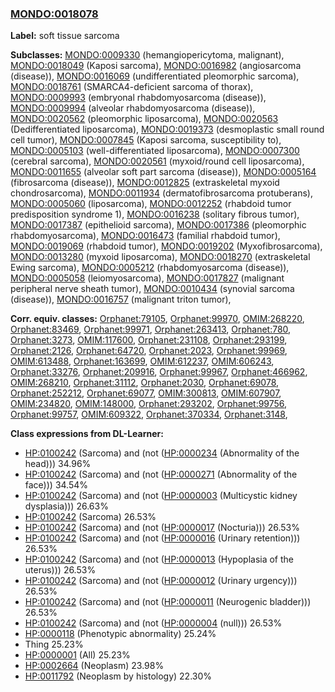 
### [MONDO:0018078](http://purl.obolibrary.org/obo/MONDO_0018078)
**Label:** soft tissue sarcoma

**Subclasses:** [MONDO:0009330](http://purl.obolibrary.org/obo/MONDO_0009330) (hemangiopericytoma, malignant), [MONDO:0018049](http://purl.obolibrary.org/obo/MONDO_0018049) (Kaposi sarcoma), [MONDO:0016982](http://purl.obolibrary.org/obo/MONDO_0016982) (angiosarcoma (disease)), [MONDO:0016069](http://purl.obolibrary.org/obo/MONDO_0016069) (undifferentiated pleomorphic sarcoma), [MONDO:0018761](http://purl.obolibrary.org/obo/MONDO_0018761) (SMARCA4-deficient sarcoma of thorax), [MONDO:0009993](http://purl.obolibrary.org/obo/MONDO_0009993) (embryonal rhabdomyosarcoma (disease)), [MONDO:0009994](http://purl.obolibrary.org/obo/MONDO_0009994) (alveolar rhabdomyosarcoma (disease)), [MONDO:0020562](http://purl.obolibrary.org/obo/MONDO_0020562) (pleomorphic liposarcoma), [MONDO:0020563](http://purl.obolibrary.org/obo/MONDO_0020563) (Dedifferentiated liposarcoma), [MONDO:0019373](http://purl.obolibrary.org/obo/MONDO_0019373) (desmoplastic small round cell tumor), [MONDO:0007845](http://purl.obolibrary.org/obo/MONDO_0007845) (Kaposi sarcoma, susceptibility to), [MONDO:0005103](http://purl.obolibrary.org/obo/MONDO_0005103) (well-differentiated liposarcoma), [MONDO:0007300](http://purl.obolibrary.org/obo/MONDO_0007300) (cerebral sarcoma), [MONDO:0020561](http://purl.obolibrary.org/obo/MONDO_0020561) (myxoid/round cell liposarcoma), [MONDO:0011655](http://purl.obolibrary.org/obo/MONDO_0011655) (alveolar soft part sarcoma (disease)), [MONDO:0005164](http://purl.obolibrary.org/obo/MONDO_0005164) (fibrosarcoma (disease)), [MONDO:0012825](http://purl.obolibrary.org/obo/MONDO_0012825) (extraskeletal myxoid chondrosarcoma), [MONDO:0011934](http://purl.obolibrary.org/obo/MONDO_0011934) (dermatofibrosarcoma protuberans), [MONDO:0005060](http://purl.obolibrary.org/obo/MONDO_0005060) (liposarcoma), [MONDO:0012252](http://purl.obolibrary.org/obo/MONDO_0012252) (rhabdoid tumor predisposition syndrome 1), [MONDO:0016238](http://purl.obolibrary.org/obo/MONDO_0016238) (solitary fibrous tumor), [MONDO:0017387](http://purl.obolibrary.org/obo/MONDO_0017387) (epithelioid sarcoma), [MONDO:0017386](http://purl.obolibrary.org/obo/MONDO_0017386) (pleomorphic rhabdomyosarcoma), [MONDO:0016473](http://purl.obolibrary.org/obo/MONDO_0016473) (familial rhabdoid tumor), [MONDO:0019069](http://purl.obolibrary.org/obo/MONDO_0019069) (rhabdoid tumor), [MONDO:0019202](http://purl.obolibrary.org/obo/MONDO_0019202) (Myxofibrosarcoma), [MONDO:0013280](http://purl.obolibrary.org/obo/MONDO_0013280) (myxoid liposarcoma), [MONDO:0018270](http://purl.obolibrary.org/obo/MONDO_0018270) (extraskeletal Ewing sarcoma), [MONDO:0005212](http://purl.obolibrary.org/obo/MONDO_0005212) (rhabdomyosarcoma (disease)), [MONDO:0005058](http://purl.obolibrary.org/obo/MONDO_0005058) (leiomyosarcoma), [MONDO:0017827](http://purl.obolibrary.org/obo/MONDO_0017827) (malignant peripheral nerve sheath tumor), [MONDO:0010434](http://purl.obolibrary.org/obo/MONDO_0010434) (synovial sarcoma (disease)), [MONDO:0016757](http://purl.obolibrary.org/obo/MONDO_0016757) (malignant triton tumor), 

**Corr. equiv. classes:** [Orphanet:79105](http://www.orpha.net/ORDO/Orphanet_79105), [Orphanet:99970](http://www.orpha.net/ORDO/Orphanet_99970), [OMIM:268220](http://purl.obolibrary.org/obo/OMIM_268220), [Orphanet:83469](http://www.orpha.net/ORDO/Orphanet_83469), [Orphanet:99971](http://www.orpha.net/ORDO/Orphanet_99971), [Orphanet:263413](http://www.orpha.net/ORDO/Orphanet_263413), [Orphanet:780](http://www.orpha.net/ORDO/Orphanet_780), [Orphanet:3273](http://www.orpha.net/ORDO/Orphanet_3273), [OMIM:117600](http://purl.obolibrary.org/obo/OMIM_117600), [Orphanet:231108](http://www.orpha.net/ORDO/Orphanet_231108), [Orphanet:293199](http://www.orpha.net/ORDO/Orphanet_293199), [Orphanet:2126](http://www.orpha.net/ORDO/Orphanet_2126), [Orphanet:64720](http://www.orpha.net/ORDO/Orphanet_64720), [Orphanet:2023](http://www.orpha.net/ORDO/Orphanet_2023), [Orphanet:99969](http://www.orpha.net/ORDO/Orphanet_99969), [OMIM:613488](http://purl.obolibrary.org/obo/OMIM_613488), [Orphanet:163699](http://www.orpha.net/ORDO/Orphanet_163699), [OMIM:612237](http://purl.obolibrary.org/obo/OMIM_612237), [OMIM:606243](http://purl.obolibrary.org/obo/OMIM_606243), [Orphanet:33276](http://www.orpha.net/ORDO/Orphanet_33276), [Orphanet:209916](http://www.orpha.net/ORDO/Orphanet_209916), [Orphanet:99967](http://www.orpha.net/ORDO/Orphanet_99967), [Orphanet:466962](http://www.orpha.net/ORDO/Orphanet_466962), [OMIM:268210](http://purl.obolibrary.org/obo/OMIM_268210), [Orphanet:31112](http://www.orpha.net/ORDO/Orphanet_31112), [Orphanet:2030](http://www.orpha.net/ORDO/Orphanet_2030), [Orphanet:69078](http://www.orpha.net/ORDO/Orphanet_69078), [Orphanet:252212](http://www.orpha.net/ORDO/Orphanet_252212), [Orphanet:69077](http://www.orpha.net/ORDO/Orphanet_69077), [OMIM:300813](http://purl.obolibrary.org/obo/OMIM_300813), [OMIM:607907](http://purl.obolibrary.org/obo/OMIM_607907), [OMIM:234820](http://purl.obolibrary.org/obo/OMIM_234820), [OMIM:148000](http://purl.obolibrary.org/obo/OMIM_148000), [Orphanet:293202](http://www.orpha.net/ORDO/Orphanet_293202), [Orphanet:99756](http://www.orpha.net/ORDO/Orphanet_99756), [Orphanet:99757](http://www.orpha.net/ORDO/Orphanet_99757), [OMIM:609322](http://purl.obolibrary.org/obo/OMIM_609322), [Orphanet:370334](http://www.orpha.net/ORDO/Orphanet_370334), [Orphanet:3148](http://www.orpha.net/ORDO/Orphanet_3148), 

**Class expressions from DL-Learner:**

- [HP:0100242](http://purl.obolibrary.org/obo/HP_0100242) (Sarcoma) and (not ([HP:0000234](http://purl.obolibrary.org/obo/HP_0000234) (Abnormality of the head))) 34.96%
- [HP:0100242](http://purl.obolibrary.org/obo/HP_0100242) (Sarcoma) and (not ([HP:0000271](http://purl.obolibrary.org/obo/HP_0000271) (Abnormality of the face))) 34.54%
- [HP:0100242](http://purl.obolibrary.org/obo/HP_0100242) (Sarcoma) and (not ([HP:0000003](http://purl.obolibrary.org/obo/HP_0000003) (Multicystic kidney dysplasia))) 26.63%
- [HP:0100242](http://purl.obolibrary.org/obo/HP_0100242) (Sarcoma) 26.53%
- [HP:0100242](http://purl.obolibrary.org/obo/HP_0100242) (Sarcoma) and (not ([HP:0000017](http://purl.obolibrary.org/obo/HP_0000017) (Nocturia))) 26.53%
- [HP:0100242](http://purl.obolibrary.org/obo/HP_0100242) (Sarcoma) and (not ([HP:0000016](http://purl.obolibrary.org/obo/HP_0000016) (Urinary retention))) 26.53%
- [HP:0100242](http://purl.obolibrary.org/obo/HP_0100242) (Sarcoma) and (not ([HP:0000013](http://purl.obolibrary.org/obo/HP_0000013) (Hypoplasia of the uterus))) 26.53%
- [HP:0100242](http://purl.obolibrary.org/obo/HP_0100242) (Sarcoma) and (not ([HP:0000012](http://purl.obolibrary.org/obo/HP_0000012) (Urinary urgency))) 26.53%
- [HP:0100242](http://purl.obolibrary.org/obo/HP_0100242) (Sarcoma) and (not ([HP:0000011](http://purl.obolibrary.org/obo/HP_0000011) (Neurogenic bladder))) 26.53%
- [HP:0100242](http://purl.obolibrary.org/obo/HP_0100242) (Sarcoma) and (not ([HP:0000004](http://purl.obolibrary.org/obo/HP_0000004) (null))) 26.53%
- [HP:0000118](http://purl.obolibrary.org/obo/HP_0000118) (Phenotypic abnormality) 25.24%
- Thing 25.23%
- [HP:0000001](http://purl.obolibrary.org/obo/HP_0000001) (All) 25.23%
- [HP:0002664](http://purl.obolibrary.org/obo/HP_0002664) (Neoplasm) 23.98%
- [HP:0011792](http://purl.obolibrary.org/obo/HP_0011792) (Neoplasm by histology) 22.30%


